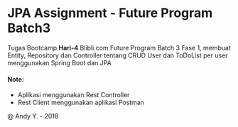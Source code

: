 # JPA Assignment - Future Program Batch3
Tugas Bootcamp **Hari-4** Blibli.com Future Program Batch 3 Fase 1, membuat Entity, Repository dan Controller tentang CRUD User dan ToDoList per user menggunakan Spring Boot dan JPA

#### Note:
- Aplikasi menggunakan Rest Controller
- Rest Client menggunakan aplikasi Postman


@ Andy Y. - 2018
